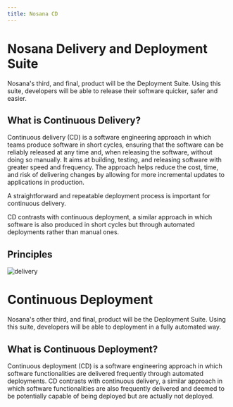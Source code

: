 ```yaml
---
title: Nosana CD
---
```


# Nosana Delivery and Deployment Suite

Nosana's  third, and final, product will be the Deployment Suite.
Using this suite, developers will be able to release their software quicker, safer and easier.

## What is Continuous Delivery?

Continuous delivery (CD) is a software engineering approach in which teams produce software in short cycles, 
ensuring that the software can be reliably released at any time and, when releasing the software, 
without doing so manually.
It aims at building, testing, and releasing software with greater speed and frequency.
The approach helps reduce the cost, time, and risk of delivering changes by allowing for more incremental 
updates to applications in production.

A straightforward and repeatable deployment process is important for continuous delivery.

CD contrasts with continuous deployment, a similar approach in which software is also produced in short cycles 
but through automated deployments rather than manual ones.

## Principles

![delivery](~@assets/delivery.png)

# Continuous Deployment <Badge text="alpha" type="error"/>

Nosana's other third, and final, product will be the Deployment Suite.
Using this suite, developers will be able to deployment in a fully automated way.

## What is Continuous Deployment?

Continuous deployment (CD) is a software engineering approach in which software functionalities are
delivered frequently through automated deployments.
CD contrasts with continuous delivery, a similar approach in which software functionalities are also frequently
delivered and deemed to be potentially capable of being deployed but are actually not deployed.
